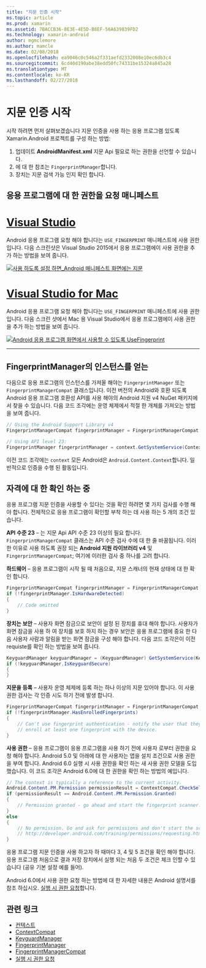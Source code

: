```yaml
---
title: "지문 인증 시작"
ms.topic: article
ms.prod: xamarin
ms.assetid: 7BACCB36-8E3E-4E5D-B8EF-56A639839FD2
ms.technology: xamarin-android
author: mgmclemore
ms.author: mamcle
ms.date: 02/08/2018
ms.openlocfilehash: ea9046c0c546a2f331aefd2332008e10ec6db3c4
ms.sourcegitcommit: 6cd40d190abe38edd50fc74331be15324a845a28
ms.translationtype: MT
ms.contentlocale: ko-KR
ms.lasthandoff: 02/27/2018
---
```

# <a name="getting-started-with-fingerprint-authentication"></a>지문 인증 시작

시작 하려면 먼저 살펴보겠습니다 지문 인증을 사용 하는 응용 프로그램 있도록 Xamarin.Android 프로젝트를 구성 하는 방법:

1. 업데이트 **AndroidManifest.xml** 지문 Api 필요로 하는 권한을 선언할 수 있습니다.
2. 에 대 한 참조는 `FingerprintManager`합니다.
3. 장치는 지문 검색 가능 인지 확인 합니다.

## <a name="requesting-permissions-in-the-application-manifest"></a>응용 프로그램에 대 한 권한을 요청 매니페스트

# <a name="visual-studiotabvswin"></a>[Visual Studio](#tab/vswin)

Android 응용 프로그램 요청 해야 합니다는 `USE_FINGERPRINT` 매니페스트에 사용 권한입니다. 다음 스크린샷은 Visual Studio 2015에서 응용 프로그램에이 사용 권한을 추가 하는 방법을 보여 줍니다.

[![사용 하도록 설정 하면\_Android 매니페스트 화면에는 지문](get-started-images/fingerprint-01-vs.png)](get-started-images/fingerprint-01-vs.png) 

# <a name="visual-studio-for-mactabvsmac"></a>[Visual Studio for Mac](#tab/vsmac)

Android 응용 프로그램 요청 해야 합니다는 `USE_FINGERPRINT` 매니페스트에 사용 권한입니다. 다음 스크린 샷에서 Mac 용 Visual Studio에서 응용 프로그램에이 사용 권한을 추가 하는 방법을 보여 줍니다.

[![Android 응용 프로그램 화면에서 사용할 수 있도록 UseFingerprint](get-started-images/fingerprint-01-xs.png)](get-started-images/fingerprint-01-xs.png) 

-----

## <a name="getting-an-instance-of-the-fingerprintmanager"></a>FingerprintManager의 인스턴스를 얻는

다음으로 응용 프로그램의 인스턴스를 가져올 해야는 `FingerprintManager` 또는 `FingerprintManagerCompat` 클래스입니다. 이전 버전의 Android와 호환 되도록 Android 응용 프로그램 호환성 API를 사용 해야의 Android 지원 v4 NuGet 패키지에서 찾을 수 있습니다. 다음 코드 조각에는 운영 체제에서 적절 한 개체를 가져오는 방법을 보여 줍니다. 

```csharp
// Using the Android Support Library v4
FingerprintManagerCompat fingerprintManager = FingerprintManagerCompat.From(context);

// Using API level 23:
FingerprintManager fingerprintManager = context.GetSystemService(Context.FingerprintService) as FingerprintManager;
```  

이전 코드 조각에는 `context` 모든 Android은 `Android.Content.Context`합니다. 일반적으로 인증을 수행 된 활동입니다.

## <a name="checking-for-eligibility"></a>자격에 대 한 확인 하는 중

응용 프로그램 지문 인증을 사용할 수 있다는 것을 확인 하려면 몇 가지 검사를 수행 해야 합니다. 전체적으로 응용 프로그램이 확인할 부착 하는 데 사용 하는 5 개의 조건 있습니다.  
 

**API 수준 23** &ndash; 는 지문 Api API 수준 23 이상의 필요 합니다. `FingerprintManagerCompat` 클래스는 API 수준 검사 수에 대 한 줄 바꿈됩니다. 이러한 이유로 사용 하도록 권장 되는 **Android 지원 라이브러리 v4** 및 `FingerprintManagerCompat`; 여기에 이러한 검사 중 하나를 고려 합니다.

**하드웨어** &ndash; 응용 프로그램이 시작 될 때 처음으로, 지문 스캐너의 현재 상태에 대 한 확인 합니다.

```csharp
FingerprintManagerCompat fingerprintManager = FingerprintManagerCompat.From(context);
if (!fingerprintManager.IsHardwareDetected)
{
    // Code omitted
}
```
    
**장치는 보안** &ndash; 사용자 화면 잠금으로 보안이 설정 된 장치를 휴대 해야 합니다. 사용자가 화면 잠금을 사용 하 여 장치를 보호 하지 하는 경우 보안은 응용 프로그램에 중요 한 다음 사용자 사람과 알림을 받는 화면 잠금을 구성 해야 합니다. 다음 코드 조각은이 이전 requiste를 확인 하는 방법을 보여 줍니다.

```csharp
KeyguardManager keyguardManager = (KeyguardManager) GetSystemService(KeyguardService);
if (!keyguardManager.IsKeyguardSecure)
{
}
```

**지문을 등록** &ndash; 사용자 운영 체제에 등록 하는 하나 이상의 지문 있어야 합니다. 이 사용 권한 검사는 각 인증 시도 하기 전에 발생 합니다.

```csharp
FingerprintManagerCompat fingerprintManager = FingerprintManagerCompat.From(context);
if (!fingerprintManager.HasEnrolledFingerprints)
{
    // Can't use fingerprint authentication - notify the user that they need to
    // enroll at least one fingerprint with the device.
}
```

**사용 권한** &ndash; 응용 프로그램이 응용 프로그램을 사용 하기 전에 사용자 로부터 권한을 요청 해야 합니다. Android 5.0 및 아래에 대 한 사용자는 앱을 설치 조건으로 사용 권한을 부여 합니다. Android 6.0 실행 시 사용 권한을 확인 하는 새 사용 권한 모델을 도입 했습니다. 이 코드 조각은 Android 6.0에 대 한 권한을 확인 하는 방법의 예입니다.

```csharp
// The context is typically a reference to the current activity.
Android.Content.PM.Permission permissionResult = ContextCompat.CheckSelfPermission(context, Manifest.Permission.UseFingerprint);
if (permissionResult == Android.Content.PM.Permission.Granted)
{
    // Permission granted - go ahead and start the fingerprint scanner.
}
else
{
    // No permission. Go and ask for permissions and don't start the scanner. See
    // http://developer.android.com/training/permissions/requesting.html
}
```

응용 프로그램 지문 인증을 사용 하고자 하 때마다 3, 4 및 5 조건을 확인 해야 합니다. 응용 프로그램 처음으로 결과 저장 장치에서 실행 되는 처음 두 조건은 체크 인할 수 있습니다 (공유 기본 설정 예를 들어).

Android 6.0에서 사용 권한 요청 하는 방법에 대 한 자세한 내용은 Android 설명서를 참조 하십시오. [실행 시 권한 요청](http://developer.android.com/training/permissions/requesting.html)합니다.



## <a name="related-links"></a>관련 링크

- [컨텍스트](https://developer.xamarin.com/api/type/Android.Content.Context/)
- [ContextCompat](https://developer.xamarin.com/api/type/Android.Support.V4.Content.ContextCompat/)
- [KeyguardManager](https://developer.xamarin.com/api/type/Android.App.KeyguardManager/)
- [FingerprintManager](http://developer.android.com/reference/android/hardware/fingerprint/FingerprintManager.html)
- [FingerprintManagerCompat](http://developer.android.com/reference/android/support/v4/hardware/fingerprint/FingerprintManagerCompat.html)
- [실행 시 권한 요청](http://developer.android.com/training/permissions/requesting.html)
